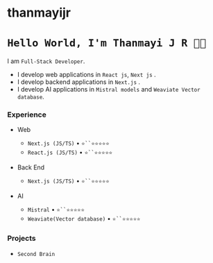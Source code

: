 # thanmayijr
<!--
**thanmayi0610/thanmayijr ** is a ✨ _special_ ✨ repository because its `README.md` (this file) appears on your GitHub profile.
-->
# `Hello World, I'm Thanmayi J R 👋🏽`

I am  `Full-Stack Developer`. 
* I develop web applications in  `React js`, `Next js` .
* I develop backend applications  in `Next.js` .
* I develop AI applications in `Mistral models` and `Weaviate Vector database`.

### Experience

- Web
  
 
  -  `Next.js (JS/TS)` • `⭐``⭐️⭐️⭐️⭐️⭐️`
  -   `React.js (JS/TS)` • `⭐``⭐️⭐️⭐️⭐️⭐️`
    

- Back End
  - `Next.js (JS/TS)` • `⭐``⭐️⭐️⭐️⭐️⭐️`
  
 
- AI
  - `Mistral` • `⭐``⭐️⭐️⭐️⭐️⭐️`
  - `Weaviate(Vector database)` • `⭐``⭐️⭐️⭐️⭐️⭐️`

### Projects
- `Second Brain`
